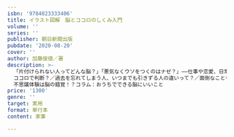 ```yaml
---
isbn: '9784023333406'
title: イラスト図解　脳とココロのしくみ入門
volume: ''
series: ''
publisher: 朝日新聞出版
pubdate: '2020-08-20'
cover: ''
author: 加藤俊徳／著
description: >-
  「片付けられない人ってどんな脳？」「悪気なくウソをつくのはナゼ？」――仕事や恋愛、日常生活などのさまざまな場面で生じる疑問を「脳」と「ココロ」の観点からわかりやすく解説している一冊です。第１部　脳からココロのしくみを知る脳の構造を見てみよう脳は「３％しか使われていない」は本当か？脳のしくみ脳には領域がある脳の成長と老化乳幼児期～学童期／思春期～青年・壮年前期／中年期～高齢期脳は８つの分野からできている（思考系／感情系／伝達系／理解系／運動系／聴覚系／視覚系／記憶系）コラム：リモートワークが脳に与える影響第２部すべての答えは脳にある！●「できない……」のはなぜ？片づけられない人ってどんな人？／どうして地図が読めないの？／職場で電話対応ができない人が増えた？／スケジュールの管理がうまくできない！／マルチタスクがこなせない！／お腹はすいていないのに、つい手が伸びちゃう……／朝起きられない。目覚ましは鳴っているのに……／四六時中スマホが手放せない！●困ったあの人の行動の謎つねに周囲に迷惑をかけている人って？／モンペやモンスター上司の行動の謎／だれかれかまわず怒る人の脳の中は！？／悪気なく嘘をつく人の脳はどうなっている？／マウンティングしてくる人って？／サイコパスってどういうこと？　など●恋愛・結婚の謎を解く付き合うまであと一歩、どんな行動をしたらいい？／最近Ｈに興味がわかない。どうしたらいい？／不倫にハマる人の脳、浮気とは違うの？／恋愛に依存してしまうのはなぜ？／倦怠期って何？　脱出方法はある？／すごく好きだったはずなのに、急に冷めてしまうのはなぜ？／嫉妬深く独占欲が強い人のココロの中　など●メンタルの謎を解く自己肯定感が高い人と低い人の違いって？／ストレスに強い人と弱い人の違いって？／好き嫌いは脳で判断？
  ココロで判断？／過去を忘れてしまう人、いつまでも引きずる人の違いって？／面倒なことをついつい先送りにしてしまうのはなぜ？／本番に強い人と弱い人はどう違う？／最近、なんだか幸せを感じられない……／感情が高ぶると涙が出てくるワケ　など●脳にいいこと・成功の謎を解く深呼吸や座禅は脳にいいって本当？／オトナになってからの学習は意味がある？／睡眠は脳にどのくらい影響を与えるの？／成功している人の脳の使い方が知りたい！／脳を完全に休ませることはできる？／お金持ちになる人の脳の使い方／手を動かすと脳にいいって本当？　など不思議な出来事も脳で解明する！「引き寄せ」って本当にあるの？／テレパシーって本当にあるの？／予知夢や悪夢と脳の関係／脳はフォースと共になる！？／金縛りはある？
  不思議体験は脳の錯覚！？コラム：おうちでできる脳にいいこと
price: '1300'
genre: ''
target: 実用
format: 単行本
content: 家事

---
```

